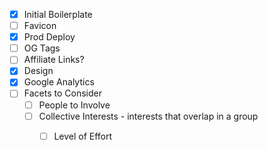 - [x] Initial Boilerplate
- [ ] Favicon
- [x] Prod Deploy
- [ ] OG Tags
- [ ] Affiliate Links?
- [x] Design
- [x] Google Analytics
- [ ] Facets to Consider
    - [ ] People to Involve
    - [ ] Collective Interests - interests that overlap in a group
        - [ ] Level of Effort
    